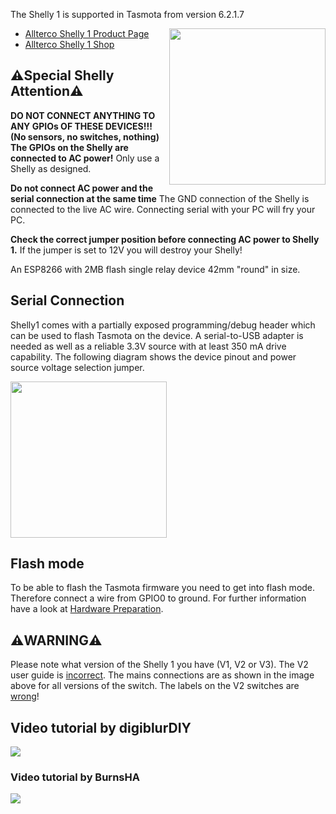 The Shelly 1 is supported in Tasmota from version 6.2.1.7<br>

<img src="https://shelly.cloud/wp-content/uploads/2018/11/shelly1_thumb.png" width="250" align="right" />

* [Allterco Shelly 1 Product Page](https://shelly.cloud/shelly1-open-source/)
* [Allterco Shelly 1 Shop](https://shelly.cloud/product/shelly-1-open-source/)

## ⚠️️Special Shelly Attention⚠️️

**DO NOT CONNECT ANYTHING TO ANY GPIOs OF THESE DEVICES!!! (No sensors, no switches, nothing) <br>
The GPIOs on the Shelly are connected to AC power!** Only use a Shelly as designed. 

**Do not connect AC power and the serial connection at the same time**
The GND connection of the Shelly is connected to the live AC wire. Connecting serial with your PC will fry your PC.

**Check the correct jumper position before connecting AC power to Shelly 1.**
If the jumper is set to 12V you will destroy your Shelly!

An ESP8266 with 2MB flash single relay device 42mm "round" in size.

## Serial Connection
Shelly1 comes with a partially exposed programming/debug header which can be used to flash Tasmota on the device. A serial-to-USB adapter is needed as well as a reliable 3.3V source with at least 350 mA drive capability. The following diagram shows the device pinout and power source voltage selection jumper.

<img src="https://github.com/arendst/arendst.github.io/blob/master/media/shelly/shelly1_pinout-800x433.jpg" height="250" />

## Flash mode
To be able to flash the Tasmota firmware you need to get into flash mode. Therefore connect a wire from GPIO0 to ground. For further information have a look at [Hardware Preparation](https://github.com/arendst/Tasmota/wiki/Hardware-Preparation#bringing-the-module-in-flash-mode).

## **⚠️️WARNING⚠️️**
Please note what version of the Shelly 1 you have (V1, V2 or V3). The V2 user guide is [incorrect](https://gallery.mailchimp.com/0d9bf8d9ddf1b29f33cb71ba5/images/cb16c7b5-5887-4ef2-b6c1-6e90ccaf648a.png?mc_cid=0a274764f3&mc_eid=05c10a130f). The mains connections are as shown in the image above for all versions of the switch. The labels on the V2 switches are [wrong](https://gallery.mailchimp.com/0d9bf8d9ddf1b29f33cb71ba5/images/cb16c7b5-5887-4ef2-b6c1-6e90ccaf648a.png?mc_cid=0a274764f3&mc_eid=05c10a130f)!
## Video tutorial by digiblurDIY
[![](http://img.youtube.com/vi/mSENAY9_AlI/0.jpg)](http://www.youtube.com/watch?v=mSENAY9_AlI "")
### Video tutorial by BurnsHA
[![](http://img.youtube.com/vi/O5MT5t1DT6A/0.jpg)](http://www.youtube.com/watch?v=O5MT5t1DT6A "")